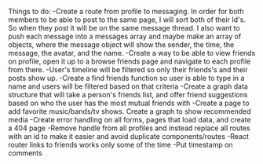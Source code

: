 Things to do:
-Create a route from profile to messaging. In order for both members to be able to post to the same page, I will sort both of their Id's. So when they post it will be on the same message thread. I also want to push each message into a messages array and maybe make an array of objects, where the message object will show the sender, the time, the message, the avatar, and the name.
-Create a way to be able to view friends on profile, open it up to a browse friends page and navigate to each profile from there.
-User's timeline will be filtered so only their friends's and their posts show up.
-Create a find friends function so user is able to type in a name and users will be filtered based on that criteria
-Create a graph data structure that will take a person's friends list, and offer friend suggestions based on who the user has the most mutual friends with
-Create a page to add favorite music/bands/tv shows. Create a graph to show recommended media
-Create error handling on all forms, pages that load data, and create a 404 page
-Remove handle from all profiles and instead replace all routes with an id to make it easier and avoid duplicate components/routes
-React router links to friends works only some of the time
-Put timestamp on comments
